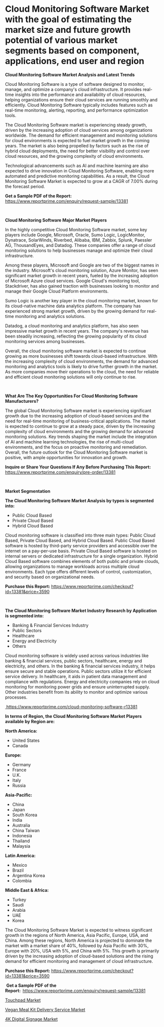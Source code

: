 <p><h1>Cloud Monitoring Software Market with the goal of estimating the market size and future growth potential of various market segments based on component, applications, end user and region</h1></p><p><strong>Cloud Monitoring Software Market Analysis and Latest Trends</strong></p>
<p><p>Cloud Monitoring Software is a type of software designed to monitor, manage, and optimize a company's cloud infrastructure. It provides real-time insights into the performance and availability of cloud resources, helping organizations ensure their cloud services are running smoothly and efficiently. Cloud Monitoring Software typically includes features such as real-time monitoring, alerting, reporting, and performance optimization tools.</p><p>The Cloud Monitoring Software market is experiencing steady growth, driven by the increasing adoption of cloud services among organizations worldwide. The demand for efficient management and monitoring solutions for cloud environments is expected to fuel market growth in the coming years. The market is also being propelled by factors such as the rise of hybrid cloud deployments, the need for better visibility and control over cloud resources, and the growing complexity of cloud environments.</p><p>Technological advancements such as AI and machine learning are also expected to drive innovation in Cloud Monitoring Software, enabling more automated and predictive monitoring capabilities. As a result, the Cloud Monitoring Software Market is expected to grow at a CAGR of 7.00% during the forecast period.</p></p>
<p><strong>Get a Sample PDF of the Report:&nbsp;</strong> <a href="https://www.reportprime.com/enquiry/request-sample/13381">https://www.reportprime.com/enquiry/request-sample/13381</a></p>
<p>&nbsp;</p>
<p><strong>Cloud Monitoring Software Major Market Players</strong></p>
<p><p>In the highly competitive Cloud Monitoring Software market, some key players include Google, Microsoft, Oracle, Sumo Logic, LogicMonitor, Dynatrace, SolarWinds, Riverbed, Alibaba, IBM, Zabbix, Splunk, Paessler AG, ThousandEyes, and Datadog. These companies offer a range of cloud monitoring solutions to help businesses manage and optimize their cloud infrastructure.</p><p>Among these players, Microsoft and Google are two of the biggest names in the industry. Microsoft's cloud monitoring solution, Azure Monitor, has seen significant market growth in recent years, fueled by the increasing adoption of Microsoft Azure cloud services. Google Cloud's monitoring tool, Stackdriver, has also gained traction with businesses looking to monitor and manage their Google Cloud Platform environments.</p><p>Sumo Logic is another key player in the cloud monitoring market, known for its cloud-native machine data analytics platform. The company has experienced strong market growth, driven by the growing demand for real-time monitoring and analytics solutions.</p><p>Datadog, a cloud monitoring and analytics platform, has also seen impressive market growth in recent years. The company's revenue has been steadily increasing, reflecting the growing popularity of its cloud monitoring services among businesses.</p><p>Overall, the cloud monitoring software market is expected to continue growing as more businesses shift towards cloud-based infrastructure. With the increasing complexity of cloud environments, the demand for advanced monitoring and analytics tools is likely to drive further growth in the market. As more companies move their operations to the cloud, the need for reliable and efficient cloud monitoring solutions will only continue to rise.</p></p>
<p>&nbsp;</p>
<p><strong>What Are The Key Opportunities For Cloud Monitoring Software Manufacturers?</strong></p>
<p><p>The global Cloud Monitoring Software market is experiencing significant growth due to the increasing adoption of cloud-based services and the need for real-time monitoring of business-critical applications. The market is expected to continue to grow at a steady pace, driven by the increasing complexity of cloud environments and the growing demand for advanced monitoring solutions. Key trends shaping the market include the integration of AI and machine learning technologies, the rise of multi-cloud environments, and the focus on proactive monitoring and remediation. Overall, the future outlook for the Cloud Monitoring Software market is positive, with ample opportunities for innovation and growth.</p></p>
<p><strong>Inquire or Share Your Questions If Any Before Purchasing This Report:</strong> <a href="https://www.reportprime.com/enquiry/pre-order/13381">https://www.reportprime.com/enquiry/pre-order/13381</a></p>
<p>&nbsp;</p>
<p><strong>Market Segmentation</strong></p>
<p><strong>The Cloud Monitoring Software Market Analysis by types is segmented into:</strong></p>
<p><ul><li>Public Cloud Based</li><li>Private Cloud Based</li><li>Hybrid Cloud Based</li></ul></p>
<p><p>Cloud monitoring software is classified into three main types: Public Cloud Based, Private Cloud Based, and Hybrid Cloud Based. Public Cloud Based software is hosted by third-party service providers and accessible over the internet on a pay-per-use basis. Private Cloud Based software is hosted on internal servers or dedicated infrastructure for a single organization. Hybrid Cloud Based software combines elements of both public and private clouds, allowing organizations to manage workloads across multiple cloud environments. Each type offers different levels of control, customization, and security based on organizational needs.</p></p>
<p><strong>Purchase this Report:&nbsp;</strong><a href="https://www.reportprime.com/checkout?id=13381&price=3590">https://www.reportprime.com/checkout?id=13381&price=3590</a></p>
<p>&nbsp;</p>
<p><strong>The Cloud Monitoring Software Market Industry Research by Application is segmented into:</strong></p>
<p><ul><li>Banking & Financial Services Industry</li><li>Public Sectors</li><li>Healthcare</li><li>Energy and Electricity</li><li>Others</li></ul></p>
<p><p>Cloud monitoring software is widely used across various industries like banking & financial services, public sectors, healthcare, energy and electricity, and others. In the banking & financial services industry, it helps ensure secure and stable operations. Public sectors utilize it for efficient service delivery. In healthcare, it aids in patient data management and compliance with regulations. Energy and electricity companies rely on cloud monitoring for monitoring power grids and ensure uninterrupted supply. Other industries benefit from its ability to monitor and optimize various processes.</p></p>
<p><a href="https://www.reportprime.com/cloud-monitoring-software-r13381">&nbsp;https://www.reportprime.com/cloud-monitoring-software-r13381</a></p>
<p><strong>In terms of Region, the Cloud Monitoring Software Market Players available by Region are:</strong></p>
<p>
    <p> <strong> North America: </strong>
        <ul>
            <li>United States</li>
            <li>Canada</li>
        </ul>
        </p> 
    <p> <strong> Europe: </strong>
        <ul>
            <li>Germany</li>
            <li>France</li>
            <li>U.K.</li>
            <li>Italy</li>
            <li>Russia</li>
        </ul>
        </p> 
    <p> <strong> Asia-Pacific: </strong>
        <ul>
            <li>China</li>
            <li>Japan</li>
            <li>South Korea</li>
            <li>India</li>
            <li>Australia</li>
            <li>China Taiwan</li>
            <li>Indonesia</li>
            <li>Thailand</li>
            <li>Malaysia</li>
        </ul>
        </p> 
    <p> <strong> Latin America: </strong>
        <ul>
            <li>Mexico</li>
            <li>Brazil</li>
            <li>Argentina Korea</li>
            <li>Colombia</li>
        </ul>
        </p> 
    <p> <strong> Middle East & Africa: </strong>
        <ul>
            <li>Turkey</li>
            <li>Saudi</li>
            <li>Arabia</li>
            <li>UAE</li>
            <li>Korea</li>
        </ul>
    </p>
    </p>
<p><p>The Cloud Monitoring Software Market is expected to witness significant growth in the regions of North America, Asia Pacific, Europe, USA, and China. Among these regions, North America is projected to dominate the market with a market share of 40%, followed by Asia Pacific with 30%, Europe with 20%, USA with 5%, and China with 5%. This growth is primarily driven by the increasing adoption of cloud-based solutions and the rising demand for efficient monitoring and management of cloud infrastructure.</p></p>
<p><strong>Purchase this Report: </strong><a href="https://www.reportprime.com/checkout?id=13381&price=3590">https://www.reportprime.com/checkout?id=13381&price=3590</a></p>
<p>&nbsp;<strong>Get a Sample PDF of the Report:&nbsp;&nbsp;</strong><a href="https://www.reportprime.com/enquiry/request-sample/13381">https://www.reportprime.com/enquiry/request-sample/13381</a></p>
<p><strong></strong></p>
<p><p><a href="https://nifty-kite-d51.notion.site/Touchpad-Market-Research-Report-Its-History-and-Forecast-2024-to-2031-7485f07c8ac844d89fe374defee81042">Touchpad Market</a></p><p><a href="https://github.com/WillieWoodard/Market-Research-Report-List-4/blob/main/vegan-meal-kit-delivery-service-market.md">Vegan Meal Kit Delivery Service Market</a></p><p><a href="https://five-trouble-98a.notion.site/4K-Digital-Signage-Market-Exploring-Market-Share-Market-Trends-and-Future-Growth-c9dafc093288415eaa830ad7503632e7">4K Digital Signage Market</a></p></p>
